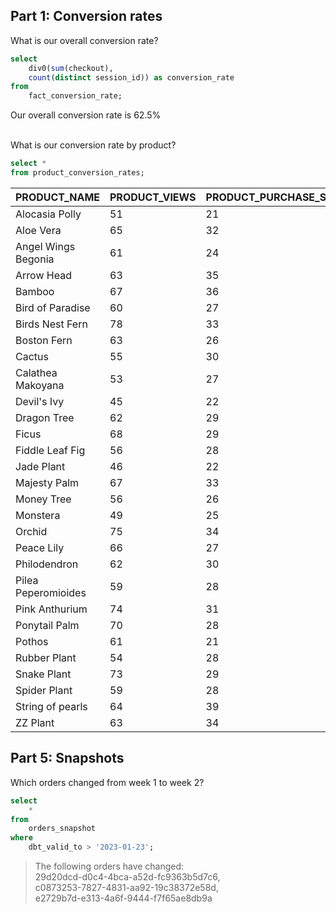 ## Part 1: Conversion rates
What is our overall conversion rate?
```sql
select 
    div0(sum(checkout), 
    count(distinct session_id)) as conversion_rate
from 
    fact_conversion_rate;
```
Our overall conversion rate is 62.5%
<br /><br />

What is our conversion rate by product?
<br />
```sql
select *
from product_conversion_rates;
```

| PRODUCT_NAME | PRODUCT_VIEWS | PRODUCT_PURCHASE_SESSIONS | PRODUCT_CONVERSION_RATE |
|--------------|---------------|---------------------------|-------------------------|
| Alocasia Polly | 51 | 21 | 41% |
| Aloe Vera | 65 | 32 | 49% |
| Angel Wings Begonia | 61 | 24 | 39% |
| Arrow Head | 63 | 35 | 56% |
| Bamboo | 67 | 36 | 54% |
| Bird of Paradise | 60 | 27 | 45% |
| Birds Nest Fern | 78 | 33 | 42% |
| Boston Fern | 63 | 26 | 41% |
| Cactus | 55 | 30 | 55% |
| Calathea Makoyana | 53 | 27 | 51% |
| Devil's Ivy | 45 | 22 | 49% |
| Dragon Tree | 62 | 29 | 47% |
| Ficus | 68 | 29 | 43% |
| Fiddle Leaf Fig | 56 | 28 | 50% |
| Jade Plant | 46 | 22 | 48% |
| Majesty Palm | 67 | 33 | 49% |
| Money Tree | 56 | 26 | 46% |
| Monstera | 49 | 25 | 51% |
| Orchid | 75 | 34 | 45% |
| Peace Lily | 66 | 27 | 41% |
| Philodendron | 62 | 30 | 48% |
| Pilea Peperomioides | 59 | 28 | 47% |
| Pink Anthurium | 74 | 31 | 42% |
| Ponytail Palm | 70 | 28 | 40% |
| Pothos | 61 | 21 | 34% |
| Rubber Plant | 54 | 28 | 52% |
| Snake Plant | 73 | 29 | 40% |
| Spider Plant | 59 | 28 | 47% |
| String of pearls | 64 | 39 | 61% |
| ZZ Plant | 63 | 34 | 54% |


## Part 5: Snapshots
Which orders changed from week 1 to week 2?

```sql
select 
    * 
from 
    orders_snapshot 
where 
    dbt_valid_to > '2023-01-23';
``` 
> The following orders have changed: <br /> 
29d20dcd-d0c4-4bca-a52d-fc9363b5d7c6, <br />
c0873253-7827-4831-aa92-19c38372e58d,<br />
e2729b7d-e313-4a6f-9444-f7f65ae8db9a<br />